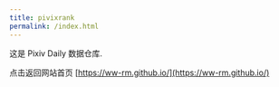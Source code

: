 ```yaml
---
title: pivixrank
permalink: /index.html
---
```


这是 Pixiv Daily 数据仓库.

点击返回网站首页 [https://ww-rm.github.io/](https://ww-rm.github.io/)
